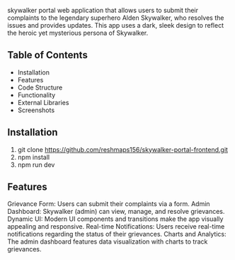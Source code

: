 
skywalker portal web application that allows users to submit their complaints to the legendary superhero Alden Skywalker, who resolves the issues and provides updates. This app uses a dark, sleek design to reflect the heroic yet mysterious persona of Skywalker.

## Table of Contents
 - Installation
 - Features
 - Code Structure
 - Functionality
 - External Libraries
 - Screenshots

 ## Installation

 1. git clone https://github.com/reshmaps156/skywalker-portal-frontend.git
 2. npm install
 3. npm run dev

 ## Features
 
Grievance Form: Users can submit their complaints via a form.
Admin Dashboard: Skywalker (admin) can view, manage, and resolve grievances.
Dynamic UI: Modern UI components and transitions make the app visually appealing and responsive.
Real-time Notifications: Users receive real-time notifications regarding the status of their grievances.
Charts and Analytics: The admin dashboard features data visualization with charts to track grievances.

